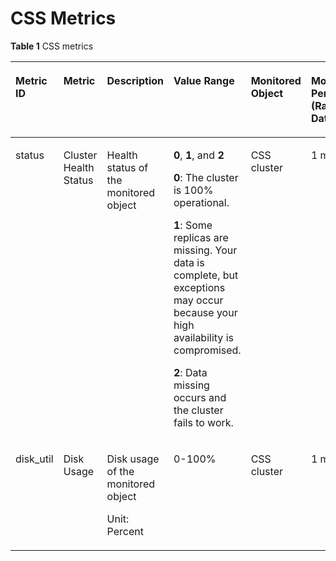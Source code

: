 # CSS Metrics<a name="EN-US_TOPIC_0102610089"></a>

**Table  1**  CSS metrics

<a name="table102675383222"></a>
<table><thead align="left"><tr id="row726893842214"><th class="cellrowborder" valign="top" width="16.7016701670167%" id="mcps1.2.7.1.1"><p id="p54981328154714"><a name="p54981328154714"></a><a name="p54981328154714"></a>Metric ID</p>
</th>
<th class="cellrowborder" valign="top" width="15.23152315231523%" id="mcps1.2.7.1.2"><p id="p16270153816220"><a name="p16270153816220"></a><a name="p16270153816220"></a>Metric</p>
</th>
<th class="cellrowborder" valign="top" width="21.372137213721373%" id="mcps1.2.7.1.3"><p id="p527115383221"><a name="p527115383221"></a><a name="p527115383221"></a>Description</p>
</th>
<th class="cellrowborder" valign="top" width="19.171917191719174%" id="mcps1.2.7.1.4"><p id="p202711238192210"><a name="p202711238192210"></a><a name="p202711238192210"></a>Value Range</p>
</th>
<th class="cellrowborder" valign="top" width="12.871287128712872%" id="mcps1.2.7.1.5"><p id="p52723385226"><a name="p52723385226"></a><a name="p52723385226"></a>Monitored Object</p>
</th>
<th class="cellrowborder" valign="top" width="14.65146514651465%" id="mcps1.2.7.1.6"><p id="p2152145910542"><a name="p2152145910542"></a><a name="p2152145910542"></a>Monitoring Period (Raw Data)</p>
</th>
</tr>
</thead>
<tbody><tr id="row12119181122417"><td class="cellrowborder" valign="top" width="16.7016701670167%" headers="mcps1.2.7.1.1 "><p id="p9726175820227"><a name="p9726175820227"></a><a name="p9726175820227"></a>status</p>
</td>
<td class="cellrowborder" valign="top" width="15.23152315231523%" headers="mcps1.2.7.1.2 "><p id="p530281982319"><a name="p530281982319"></a><a name="p530281982319"></a>Cluster Health Status</p>
</td>
<td class="cellrowborder" valign="top" width="21.372137213721373%" headers="mcps1.2.7.1.3 "><p id="p87261958132220"><a name="p87261958132220"></a><a name="p87261958132220"></a>Health status of the monitored object</p>
</td>
<td class="cellrowborder" valign="top" width="19.171917191719174%" headers="mcps1.2.7.1.4 "><p id="p1431964322314"><a name="p1431964322314"></a><a name="p1431964322314"></a><strong id="b117611531776"><a name="b117611531776"></a><a name="b117611531776"></a>0</strong>, <strong id="b203471154173"><a name="b203471154173"></a><a name="b203471154173"></a>1</strong>, and <strong id="b1621310571715"><a name="b1621310571715"></a><a name="b1621310571715"></a>2</strong></p>
<p id="p1787419542187"><a name="p1787419542187"></a><a name="p1787419542187"></a><strong id="b1228975832516"><a name="b1228975832516"></a><a name="b1228975832516"></a>0</strong>: The cluster is 100% operational.</p>
<p id="p11571853191713"><a name="p11571853191713"></a><a name="p11571853191713"></a><strong id="b484411302610"><a name="b484411302610"></a><a name="b484411302610"></a>1</strong>: Some replicas are missing. Your data is complete, but exceptions may occur because your high availability is compromised.</p>
<p id="p8807115951710"><a name="p8807115951710"></a><a name="p8807115951710"></a><strong id="b158451755112612"><a name="b158451755112612"></a><a name="b158451755112612"></a>2</strong>: Data missing occurs and the cluster fails to work.</p>
</td>
<td class="cellrowborder" valign="top" width="12.871287128712872%" headers="mcps1.2.7.1.5 "><p id="p1932044312237"><a name="p1932044312237"></a><a name="p1932044312237"></a>CSS cluster</p>
</td>
<td class="cellrowborder" valign="top" width="14.65146514651465%" headers="mcps1.2.7.1.6 "><p id="p915215955416"><a name="p915215955416"></a><a name="p915215955416"></a>1 minute</p>
</td>
</tr>
<tr id="row2272193812219"><td class="cellrowborder" valign="top" width="16.7016701670167%" headers="mcps1.2.7.1.1 "><p id="p207641617184420"><a name="p207641617184420"></a><a name="p207641617184420"></a>disk_util</p>
</td>
<td class="cellrowborder" valign="top" width="15.23152315231523%" headers="mcps1.2.7.1.2 "><p id="p776471711444"><a name="p776471711444"></a><a name="p776471711444"></a>Disk Usage</p>
</td>
<td class="cellrowborder" valign="top" width="21.372137213721373%" headers="mcps1.2.7.1.3 "><p id="p17648171448"><a name="p17648171448"></a><a name="p17648171448"></a>Disk usage of the monitored object</p>
<p id="p1986421575118"><a name="p1986421575118"></a><a name="p1986421575118"></a>Unit: Percent</p>
</td>
<td class="cellrowborder" valign="top" width="19.171917191719174%" headers="mcps1.2.7.1.4 "><p id="p1676461734411"><a name="p1676461734411"></a><a name="p1676461734411"></a>0-100%</p>
</td>
<td class="cellrowborder" valign="top" width="12.871287128712872%" headers="mcps1.2.7.1.5 "><p id="p173746537577"><a name="p173746537577"></a><a name="p173746537577"></a>CSS cluster</p>
</td>
<td class="cellrowborder" valign="top" width="14.65146514651465%" headers="mcps1.2.7.1.6 "><p id="p181528592546"><a name="p181528592546"></a><a name="p181528592546"></a>1 minute</p>
</td>
</tr>
</tbody>
</table>

